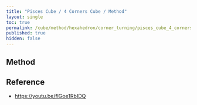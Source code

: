 ```yaml
---
title: "Pisces Cube / 4 Corners Cube / Method"
layout: single
toc: true
permalink: /cube/method/hexahedron/corner_turning/pisces_cube_4_corners_cube/method
published: true
hidden: false
---
```


<head>
  <base target="_blank">
</head>



## Method



## Reference

- <https://youtu.be/flGoe1RbIDQ>
